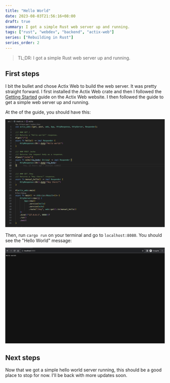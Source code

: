 ```yaml
---
title: "Hello World"
date: 2023-08-03T21:56:16+08:00
draft: true
summary: I got a simple Rust web server up and running.
tags: ["rust", "webdev", "backend", "actix-web"]
series: ["Rebuilding in Rust"]
series_order: 2
---
```


> TL;DR: I got a simple Rust web server up and running.

## First steps
I bit the bullet and chose Actix Web to build the web server. It was pretty straight forward. I first installed the Actix Web crate and then I followed the [Getting Started](https://actix.rs/docs/getting-started/) guide on the Actix Web website. I then followed the guide to get a simple web server up and running.

At the of the guide, you should have this:

![Rust Server](rust_server.png)

Then, run `cargo run` on your terminal and go to `localhost:8080`. You should see the "Hello World" message:

![Hello World](hello_world.png)

## Next steps
Now that we got a simple hello world server running, this should be a good place to stop for now. I'll be back with more updates soon.